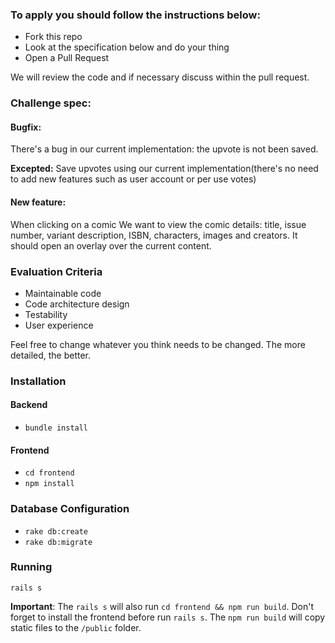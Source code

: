 ### To apply you should follow the instructions below:

- Fork this repo
- Look at the specification below and do your thing
- Open a Pull Request

We will review the code and if necessary discuss within the pull request.

### Challenge spec:

#### Bugfix:

There's a bug in our current implementation: the upvote is not been saved.

**Excepted:**
Save upvotes using our current implementation(there's no need to add new features such as user account or per use votes)

#### New feature:

When clicking on a comic We want to view the comic details: title, issue number, variant description, ISBN, characters, images and creators. It should open an overlay over the current content.

### Evaluation Criteria
 - Maintainable code
 - Code architecture design
 - Testability
 - User experience

Feel free to change whatever you think needs to be changed.
The more detailed, the better.

### Installation
#### Backend
  - `bundle install`

#### Frontend
- `cd frontend`
- `npm install`

### Database Configuration
  - `rake db:create`
  - `rake db:migrate`


### Running
`rails s`

**Important**:
The `rails s` will also run `cd frontend && npm run build`.
Don't forget to install the frontend before run `rails s`. The `npm run build` will copy static files to the `/public` folder.
